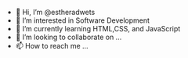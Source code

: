 - 👋 Hi, I’m @estheradwets
- 👀 I’m interested in Software Development
- 🌱 I’m currently learning HTML,CSS, and JavaScript
- 💞️ I’m looking to collaborate on ...
- 📫 How to reach me ...

<!---
estheradwets/estheradwets is a ✨ special ✨ repository because its `README.md` (this file) appears on your GitHub profile.
You can click the Preview link to take a look at your changes.
--->
